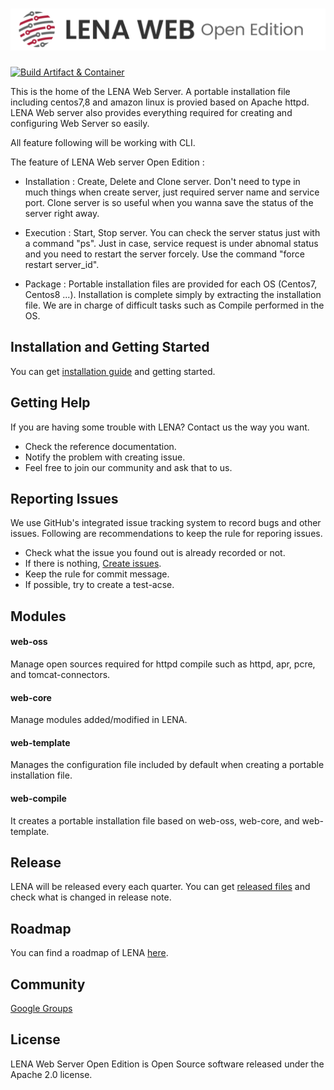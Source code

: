 

# <img src="docs/images/readme_lena_web_head.png" width="800">  
[![Build Artifact & Container](https://github.com/OpenLENA/lena-web/actions/workflows/push_build.yml/badge.svg)](https://github.com/OpenLENA/lena-web/actions/workflows/push_build.yml)


This is the home of the LENA Web Server.
A portable installation file including centos7,8 and amazon linux is provied based on Apache httpd.
LENA Web server also provides everything required for creating and configuring Web Server so easily.

All feature following will be working with CLI.

The feature of LENA Web server Open Edition : 

+ Installation : Create, Delete and Clone server. Don't need to type in much things when create server, just required server name and service port.
  Clone server is so useful when you wanna save the status of the server right away.
 
+ Execution : Start, Stop server. You can check the server status just with a command "ps". Just in case, service request is under abnomal status and you need to
              restart the server forcely. Use the command "force restart server_id". 

+ Package : Portable installation files are provided for each OS (Centos7, Centos8 ...). Installation is complete simply by extracting the installation file. We are in charge of difficult tasks such as Compile performed in the OS.

## Installation and Getting Started
You can get [installation guide](https://github.com/OpenLENA/lena-web/wiki/Installation-Guide) and getting started.

## Getting Help
If you are having some trouble with LENA? Contact us the way you want.
+ Check the reference documentation.
+ Notify the problem with creating issue.
+ Feel free to join our community and ask that to us.

## Reporting Issues
We use GitHub's integrated issue tracking system to record bugs and other issues. Following are recommendations to keep the rule for reporing issues.
+ Check what the issue you found out is already recorded or not.
+ If there is nothing, [Create issues](https://github.com/OpenLENA/lena-web/issues/new).
+ Keep the rule for commit message.
+ If possible, try to create a test-acse.

## Modules
#### web-oss
Manage open sources required for httpd compile such as httpd, apr, pcre, and tomcat-connectors.
#### web-core
Manage modules added/modified in LENA.
#### web-template
Manages the configuration file included by default when creating a portable installation file.
#### web-compile 
It creates a portable installation file based on web-oss, web-core, and web-template.

## Release
LENA will be released every each quarter. You can get [released files](https://github.com/OpenLENA/lena-web/releases) and check what is changed in release note.

## Roadmap
You can find a roadmap of LENA [here](https://github.com/OpenLENA/lena-web/wiki/2021-Roadmap).

## Community
[Google Groups](https://groups.google.com/g/openlena)

## License
LENA Web Server Open Edition is Open Source software released under the Apache 2.0 license.
